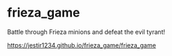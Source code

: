 # frieza_game
Battle through Frieza minions and defeat the evil tyrant!

https://jestir1234.github.io/frieza_game/frieza_game
